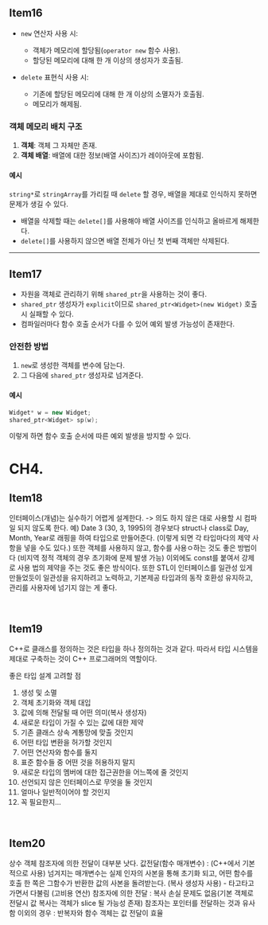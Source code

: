 ## Item16
- `new` 연산자 사용 시:
  - 객체가 메모리에 할당됨(`operator new` 함수 사용).
  - 할당된 메모리에 대해 한 개 이상의 생성자가 호출됨.
  
- `delete` 표현식 사용 시:
  - 기존에 할당된 메모리에 대해 한 개 이상의 소멸자가 호출됨.
  - 메모리가 해제됨.

### 객체 메모리 배치 구조
1. **객체**: 객체 그 자체만 존재.
2. **객체 배열**: 배열에 대한 정보(배열 사이즈)가 레이아웃에 포함됨.

#### 예시
`string*`로 `stringArray`를 가리킬 때 `delete` 할 경우, 배열을 제대로 인식하지 못하면 문제가 생길 수 있다.
- 배열을 삭제할 때는 `delete[]`를 사용해야 배열 사이즈를 인식하고 올바르게 해제한다.
- `delete[]`를 사용하지 않으면 배열 전체가 아닌 첫 번째 객체만 삭제된다.

---

## Item17
- 자원을 객체로 관리하기 위해 `shared_ptr`을 사용하는 것이 좋다.
- `shared_ptr` 생성자가 `explicit`이므로 `shared_ptr<Widget>(new Widget)` 호출 시 실패할 수 있다.
- 컴파일러마다 함수 호출 순서가 다를 수 있어 예외 발생 가능성이 존재한다.

### 안전한 방법
1. `new`로 생성한 객체를 변수에 담는다.
2. 그 다음에 `shared_ptr` 생성자로 넘겨준다.

#### 예시
```cpp
Widget* w = new Widget;
shared_ptr<Widget> sp(w);
```
이렇게 하면 함수 호출 순서에 따른 예외 발생을 방지할 수 있다.


# CH4.

## Item18

인터페이스(개념)는 실수하기 어렵게 설계한다. -> 의도 하지 않은 대로 사용할 시 컴파일 되지 않도록 한다.
예)
Date 3 (30, 3, 1995)의 경우보다
struct나 class로 Day, Month, Year로 래핑을 하여 타입으로 만들어준다. (이렇게 되면 각 타입마다의 제약 사항을 넣을 수도 있다.)
또한 객체를 사용하지 않고, 함수를 사용ㅇ하는 것도 좋은 방법이다 (비지역 정적 객체의 경우 초기화에 문제 발생 가능)
이외에도 const를 붙여서 강제로 사용 법의 제약을 주는 것도 좋은 방식이다.
또한 STL이 인터페이스를 일관성 있게 만들었듯이 일관성을 유지하려고 노력하고, 기본제공 타입과의 동작 호환성 유지하고, 관리를 사용자에 넘기지 않는 게 좋다.

​

## Item19

C++로 클래스를 정의하는 것은 타입을 하나 정의하는 것과 같다.
따라서 타입 시스템을 제대로 구축하는 것이 C++ 프로그래머의 역할이다.

좋은 타입 설계 고려할 점

1) 생성 및 소멸
2) 객체 초기화와 객체 대입 
3) 값에 의해 전달될 때 어떤 의미(복사 생성자)
4) 새로운 타입이 가질 수 있는 값에 대한 제약
5) 기존 클래스 상속 계통망에 맞출 것인지
6) 어떤 타입 변환을 허가할 것인지
7) 어떤 연산자와 함수를 둘지
8) 표준 함수들 중 어떤 것을 허용하지 말지
9) 새로운 타입의 멤버에 대한 접근권한을 어느쪽에 줄 것인지
10) 선언되지 않은 인터페이스로 무엇을 둘 것인지
11) 얼마나 일반적이어야 할 것인지
12) 꼭 필요한지...

​

## Item20

상수 객체 참조자에 의한 전달이 대부분 낫다.
값전달(함수 매개변수) : (C++에서 기본적으로 사용) 넘겨지는 매개변수는 실제 인자의 사본을 통해 초기화 되고, 어떤 함수를 호출 한 쪽은 그함수가 반환한 값의 사본을 돌려받는다. (복사 생성자 사용) - 타고타고 가면서 다불림 (고비용 연산)
참조자에 의한 전달 : 복사 손실 문제도 없음(기본 객체로 전달시 값 복사는 객체가 slice 될 가능성 존재)
참조자는 포인터를 전달하는 것과 유사함
이외의 경우 : 반복자와 함수 객체는 값 전달이 효율

​
